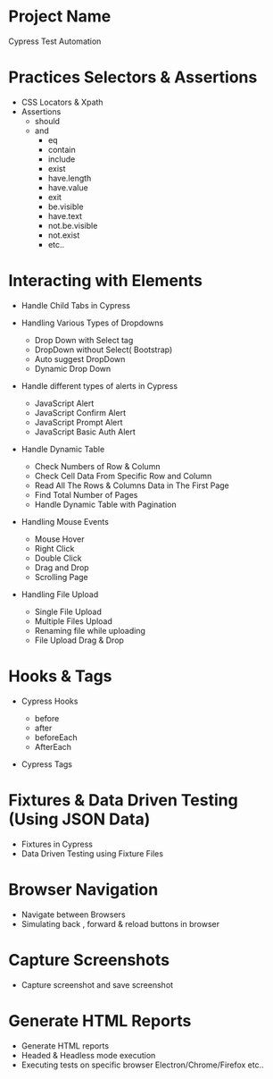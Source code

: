 # Project Name

Cypress Test Automation

# Practices Selectors & Assertions

- CSS Locators & Xpath
- Assertions
  - should
  - and
    - eq
    - contain
    - include
    - exist
    - have.length
    - have.value
    - exit
    - be.visible
    - have.text
    - not.be.visible
    - not.exist
    - etc..

# Interacting with Elements

- Handle Child Tabs in Cypress
- Handling Various Types of Dropdowns

  - Drop Down with Select tag
  - DropDown without Select( Bootstrap)
  - Auto suggest DropDown
  - Dynamic Drop Down

- Handle different types of alerts in Cypress

  - JavaScript Alert
  - JavaScript Confirm Alert
  - JavaScript Prompt Alert
  - JavaScript Basic Auth Alert

- Handle Dynamic Table

  - Check Numbers of Row & Column
  - Check Cell Data From Specific Row and Column
  - Read All The Rows & Columns Data in The First Page
  - Find Total Number of Pages
  - Handle Dynamic Table with Pagination

- Handling Mouse Events

  - Mouse Hover
  - Right Click
  - Double Click
  - Drag and Drop
  - Scrolling Page

- Handling File Upload

  - Single File Upload
  - Multiple Files Upload
  - Renaming file while uploading
  - File Upload Drag & Drop

# Hooks & Tags

- Cypress Hooks

  - before
  - after
  - beforeEach
  - AfterEach

- Cypress Tags

# Fixtures & Data Driven Testing (Using JSON Data)

- Fixtures in Cypress
- Data Driven Testing using Fixture Files

# Browser Navigation

- Navigate between Browsers
- Simulating back , forward & reload buttons in browser

# Capture Screenshots

- Capture screenshot and save screenshot

# Generate HTML Reports

- Generate HTML reports
- Headed & Headless mode execution
- Executing tests on specific browser Electron/Chrome/Firefox etc..
